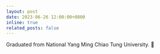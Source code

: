 ```yaml
---
layout: post
date: 2023-06-26 12:00:00+0800
inline: true
related_posts: false
---
```


Graduated from National Yang Ming Chiao Tung University. 🎉
